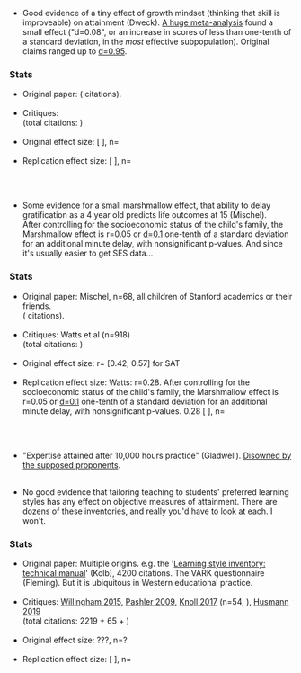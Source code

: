 * Good evidence of a tiny effect of <span class="b">growth mindset</span> (thinking that skill is improveable) on attainment (Dweck). <a href="{{growth}}">A huge meta-analysis</a> found a small effect ("d=0.08", or an increase in scores of less than one-tenth of a standard deviation, in the _most_ effective subpopulation). Original claims ranged up to <a href="{{dwee}}">d=0.95</a>.
<div class="accordion">
	<h3>Stats</h3>
	<div>
		<ul>
	<li><span class="b">Original paper</span>: ( citations).</li><br>
	<li><span class="b">Critiques</span>: <br>(total citations: )</li><br>
	<li><span class="b">Original effect size</span>: [ ], n= </li><br>
	<li><span class="b">Replication effect size</span>: [ ], n=</li><br>
	</ul>
	</div>
</div><br>


* Some evidence for a small <span class="b">marshmallow effect</span>, that ability to delay gratification as a 4 year old predicts life outcomes at 15 (Mischel).<br> After controlling for the socioeconomic status of the child's family, the Marshmallow effect is r=0.05 or <a href="{{marsh}}">d=0.1</a> one-tenth of a standard deviation for an additional minute delay, with nonsignificant p-values. And since it's usually easier to get SES data...
<div class="accordion">
	<h3>Stats</h3>
	<div>
		<ul>
	<li><span class="b">Original paper</span>: Mischel, n=68, all children of Stanford academics or their friends.<br>
	( citations).</li><br>
	<li><span class="b">Critiques</span>: Watts et al (n=918)
		<br>(total citations: )</li><br>
	<li><span class="b">Original effect size</span>: r= [0.42, 0.57] for SAT </li><br>
	<li><span class="b">Replication effect size</span>: Watts: r=0.28. After controlling for the socioeconomic status of the child's family, the Marshmallow effect is r=0.05 or <a href="{{marsh}}">d=0.1</a> one-tenth of a standard deviation for an additional minute delay, with nonsignificant p-values. 0.28 [ ], n=</li><br>
	</ul>
	</div>
</div><br>

<!-- Counterevidence: The Origins of You: How Childhood Shapes Later Life -->

<!-- * Perry preschool -->
* "Expertise attained after <span class="b">10,000 hours</span> practice" (Gladwell). <a href="{{ericsson}}">Disowned by the supposed proponents</a>.
<br><br>

<!-- * Attachment style stability -->
* No good evidence that tailoring teaching to students' preferred <span class="b">learning styles</span> has any effect on objective measures of attainment. There are dozens of these inventories, and really you'd have to look at each. I won't.
<div class="accordion">
	<h3>Stats</h3>
	<div>
		<ul>
	<li><span class="b">Original paper</span>: Multiple origins. e.g. the '<a href="{{kolb}}">Learning style inventory: technical manual</a>' (Kolb), 4200 citations. The VARK questionnaire (Fleming). But it is ubiquitous in Western educational practice. </li><br>
	<li><span class="b">Critiques</span>: <a href="{{willing}}">Willingham 2015</a>, <a href="{{style}}">Pashler 2009</a>, <a href="{{knoll2}}">Knoll 2017</a> (n=54, ), <a href="{{hus}}">Husmann 2019</a> <br>
	(total citations: 2219 + 65 + )</li><br>
	<li><span class="b">Original effect size</span>: ???, n=? </li><br>
	<li><span class="b">Replication effect size</span>: [ ], n=</li><br>
	</ul>
	</div>
</div><br>

